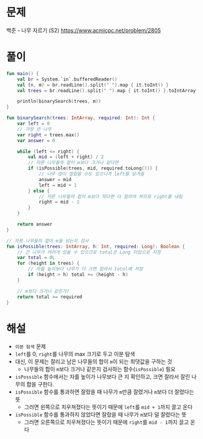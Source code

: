 # 문제
백준 - 나무 자르기 (S2)
https://www.acmicpc.net/problem/2805


# 풀이

```Kotlin
fun main() {
    val br = System.`in`.bufferedReader()
    val (n, m) = br.readLine().split(" ").map { it.toInt() }
    val trees = br.readLine().split(" ").map { it.toInt() }.toIntArray()

    println(binarySearch(trees, m))
}

fun binarySearch(trees: IntArray, required: Int): Int {
    var left = 0
    // 가장 큰 나무
    var right = trees.max()
    var answer = 0

    while (left <= right) {
        val mid = (left + right) / 2
        // 자른 나무들의 합이 m보다 크거나 같다면
        if (isPossible(trees, mid, required.toLong())) {
            // 너무 많이 잘랐을 수도 있으니까 left를 당겨옴
            answer = mid
            left = mid + 1
        } else {
            // 자른 나무들의 합이 m보다 작다면 더 잘라야 하므로 right를 내림
            right = mid - 1
        }
    }

    return answer
}

// 자른 나무들의 합이 m을 넘는지 검사
fun isPossible(trees: IntArray, h: Int, required: Long): Boolean {
    // 긴 나무가 여러개 있을 수 있으므로 total은 Long 타입으로 지정
    var total = 0L
    for (height in trees) {
        // 자를 높이보다 나무가 더 크면 잘라서 totol에 저장
        if (height > h) total += (height - h)
    }

    // m보다 크거나 같은가?
    return total >= required
}
```


# 해설
* `이분 탐색` 문제
* `left`를 0, `right`를 나무의 max 크기로 두고 이분 탐색
* 대신, 이 문제는 잘리고 남은 나무들의 합이 `m`이 되는 최댓값을 구하는 것
  * 나무들의 합이 `m`보다 크거나 같은지 검사하는 함수(`isPossible`) 필요
* `isPossible` 함수에서는 자를 높이가 나무보다 큰 지 확인하고, 크면 잘라서 잘린 나무의 합을 구한다.
* `isPossible` 함수를 통과하면 잘랐을 때 나무가 `m`만큼 잘렸거나 `m`보다 더 잘렸다는 뜻
  * 그러면 왼쪽으로 치우쳐졌다는 뜻이기 때문에 `left`를 `mid + 1`까지 끌고 온다
* `isPossible` 함수를 통과하지 않았다면 잘랐을 때 나무가 `m`보다 덜 잘렸다는 뜻
  * 그러면 오른쪽으로 치우쳐졌다는 뜻이기 때문에 `right`를 `mid - 1`까지 끌고 온다